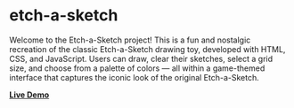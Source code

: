 # etch-a-sketch
Welcome to the Etch-a-Sketch project! This is a fun and nostalgic recreation of the classic Etch-a-Sketch drawing toy, developed with HTML, CSS, and JavaScript. Users can draw, clear their sketches, select a grid size, and choose from a palette of colors — all within a game-themed interface that captures the iconic look of the original Etch-a-Sketch.

[**Live Demo**](https://jakub-laska.github.io/etch-a-sketch/)

<!-- 
_______/\\\\\\\_______/\\\_____________        
 ______\/////\\\______\/\\\_____________       
  __________\/\\\______\/\\\_____________      
   __________\/\\\______\/\\\_____________     
    __________\/\\\______\/\\\_____________    
     __________\/\\\______\/\\\_____________   
      ___/\\\___\/\\\______\/\\\_____________  
       __\//\\\\\\\\\_______\/\\\\\\\\\\\\\___ 
        ___\/////////________\/////////////____ 
-->
